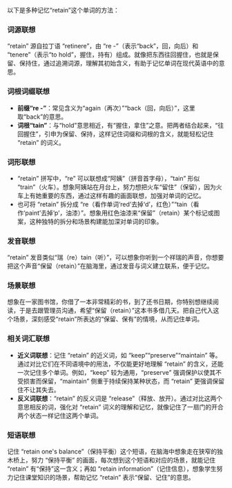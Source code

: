 以下是多种记忆“retain”这个单词的方法：

### 词源联想
“retain” 源自拉丁语 “retinere”，由 “re -”（表示“back”，回，向后）和 “tenere”（表示“to hold”，握住，持有）组成。就像把东西往回握住，也就是保留、保持住，通过追溯词源，理解其初始含义，有助于记忆单词在现代英语中的意思。

### 词根词缀联想
 - **前缀“re -”**：常见含义为“again（再次）”“back（回，向后）”，这里取“back”的意思。
 - **词根“tain”**：与“hold”意思相近，有“握住，拿住”之意。把两者结合起来，“往回握住”，引申为保留、保持，这样记住词缀和词根的含义，就能轻松记住 “retain” 的词义。

### 词形联想
 - “retain” 拼写中，“re” 可以联想成“阿姨”（拼音首字母），“tain” 形似 “train”（火车）。想象阿姨站在月台上，努力想把火车“留住”（保留），因为火车上有她重要的东西，通过这样有趣的画面联想，加强对单词的记忆。
 - 也可将 “retain” 拆分成 “re（看作单词‘red’去掉‘d’，红色）”“tain（看作‘paint’去掉‘p’，油漆）”。想象用红色油漆来“保留”（retain）某个标记或图案，这种独特的拆分和场景构建能加深对单词的印象。

### 发音联想
“retain” 发音类似“瑞（re）tain（听）”，可以想象你听到一个祥瑞的声音，你想要把这个声音“保留（retain）”在脑海里，通过发音与词义建立联系，便于记忆。

### 场景联想
想象在一家图书馆，你借了一本非常精彩的书，到了还书日期，你特别想继续阅读，于是去跟管理员沟通，希望“保留（retain）”这本书多借几天。把自己代入这个场景，深刻感受“retain”所表达的“保留、保有”的情境，从而记住单词。

### 相关词汇联想
 - **近义词联想**：记住 “retain” 的近义词，如 “keep”“preserve”“maintain” 等。通过对比它们在不同语境中的用法，不仅能更好地理解 “retain” 的含义，还能一次记住多个单词。例如，“keep” 较为通用，“preserve” 强调保护以使其不受损害而保留，“maintain” 侧重于持续保持某种状态，而 “retain” 更强调保留住不让其失去。
 - **反义词联想**：“retain” 的反义词是 “release”（释放、放开）。通过对比这两个意思相反的词，强化对 “retain” 词义的理解和记忆，就像记住了一扇门的开合两个状态一样记住这两个单词。

### 短语联想
记住 “retain one's balance”（保持平衡）这个短语，在脑海中想象走在狭窄的独木桥上，努力 “保持平衡” 的画面，每次想到这个短语和对应的场景，就能记住 “retain” 有“保持”这一含义；再如 “retain information”（记住信息），想象学生努力记住课堂知识的场景，帮助记忆 “retain” 表示“保留、记住”的意思。 